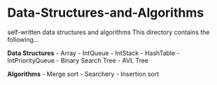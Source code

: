 # Data-Structures-and-Algorithms
self-written data structures and algorithms
This directory contains the following...

  **Data Structures**
      - Array
      - IntQueue
      - IntStack
      - HashTable
      - IntPriorityQueue
      - Binary Search Tree
      - AVL Tree
      
  **Algorithms**
      - Merge sort
      - Searchery
      - Insertion sort
      
